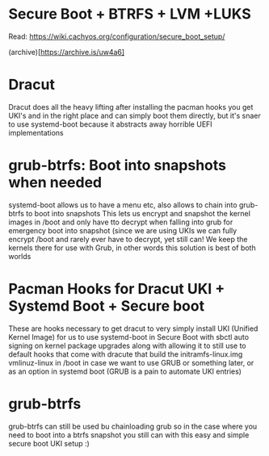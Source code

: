 # Secure Boot + BTRFS + LVM +LUKS

 Read: https://wiki.cachyos.org/configuration/secure_boot_setup/

(archive)[https://archive.is/uw4a6]

# Dracut
Dracut does all the heavy lifting after installing the pacman hooks you get UKI's and in the right place and can simply boot them directly, but it's snaer to use systemd-boot because it abstracts away horrible UEFI implementations

# grub-btrfs: Boot into snapshots when needed
systemd-boot allows us to have a menu etc, also allows to chain into grub-btrfs to boot into snapshots
This lets us encrypt and snapshot the kernel images in /boot and only have tto decrypt when falling into grub for emergency boot into snapshot (since we are using UKIs we can fully encrypt /boot and rarely ever have to decrypt, yet still can! We keep the kernels there for use with Grub, in other words this solution is best of both worlds

# Pacman Hooks for Dracut UKI + Systemd Boot + Secure boot
 These are hooks necessary to get dracut to very simply install UKI (Unified Kernel Image) for us to use systemd-boot
 in Secure Boot with sbctl auto signing on kernel package upgrades along with allowing it to still use to default hooks
 that come with dracute that build the initramfs-linux.img  vmlinuz-linux in /boot in case we want to use GRUB or
 something later, or as an option in systemd boot (GRUB is a pain to automate UKI entries)

 # grub-btrfs
 grub-btrfs can still be used bu chainloading grub so in the case where you need to boot into a btrfs snapshot you still can with this easy and simple secure boot UKI setup :)
